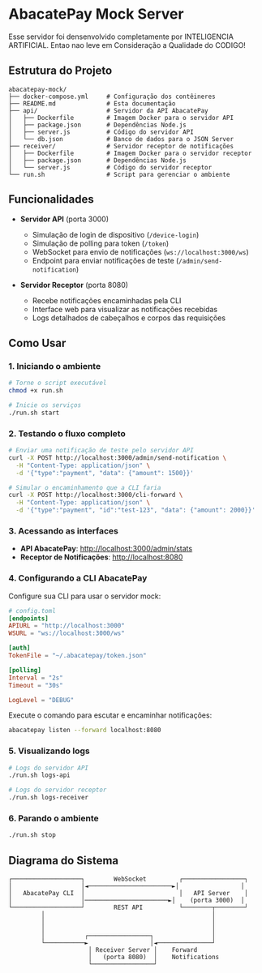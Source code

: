 # AbacatePay Mock Server

Esse servidor foi densenvolvido completamente por INTELIGENCIA ARTIFICIAL. Entao nao leve em Consideração a Qualidade do CODIGO!



## Estrutura do Projeto

```
abacatepay-mock/
├── docker-compose.yml     # Configuração dos contêineres
├── README.md              # Esta documentação
├── api/                   # Servidor da API AbacatePay
│   ├── Dockerfile         # Imagem Docker para o servidor API
│   ├── package.json       # Dependências Node.js
│   ├── server.js          # Código do servidor API
│   └── db.json            # Banco de dados para o JSON Server
├── receiver/              # Servidor receptor de notificações
│   ├── Dockerfile         # Imagem Docker para o servidor receptor
│   ├── package.json       # Dependências Node.js
│   └── server.js          # Código do servidor receptor
└── run.sh                 # Script para gerenciar o ambiente
```

## Funcionalidades

- **Servidor API** (porta 3000)
  - Simulação de login de dispositivo (`/device-login`)
  - Simulação de polling para token (`/token`)
  - WebSocket para envio de notificações (`ws://localhost:3000/ws`)
  - Endpoint para enviar notificações de teste (`/admin/send-notification`)

- **Servidor Receptor** (porta 8080)
  - Recebe notificações encaminhadas pela CLI
  - Interface web para visualizar as notificações recebidas
  - Logs detalhados de cabeçalhos e corpos das requisições

## Como Usar

### 1. Iniciando o ambiente

```bash
# Torne o script executável
chmod +x run.sh

# Inicie os serviços
./run.sh start
```

### 2. Testando o fluxo completo

```bash
# Enviar uma notificação de teste pelo servidor API
curl -X POST http://localhost:3000/admin/send-notification \
  -H "Content-Type: application/json" \
  -d '{"type":"payment", "data": {"amount": 1500}}'

# Simular o encaminhamento que a CLI faria
curl -X POST http://localhost:3000/cli-forward \
  -H "Content-Type: application/json" \
  -d '{"type":"payment", "id":"test-123", "data": {"amount": 2000}}'
```

### 3. Acessando as interfaces

- **API AbacatePay**: [http://localhost:3000/admin/stats](http://localhost:3000/admin/stats)
- **Receptor de Notificações**: [http://localhost:8080](http://localhost:8080)

### 4. Configurando a CLI AbacatePay

Configure sua CLI para usar o servidor mock:

```toml
# config.toml
[endpoints]
APIURL = "http://localhost:3000"
WSURL = "ws://localhost:3000/ws"

[auth]
TokenFile = "~/.abacatepay/token.json"

[polling]
Interval = "2s"
Timeout = "30s"

LogLevel = "DEBUG"
```

Execute o comando para escutar e encaminhar notificações:

```bash
abacatepay listen --forward localhost:8080
```

### 5. Visualizando logs

```bash
# Logs do servidor API
./run.sh logs-api

# Logs do servidor receptor
./run.sh logs-receiver
```

### 6. Parando o ambiente

```bash
./run.sh stop
```

## Diagrama do Sistema

```
┌───────────────────┐        WebSocket         ┌─────────────────┐
│                   │◄───────────────────────►│                 │
│   AbacatePay CLI  │                          │   API Server    │
│                   │───────────────────────►│    (porta 3000)  │
└───────────────────┘        REST API          └────────┬────────┘
         │                                              │
         │                                              │
         │                                              │
         │           ┌─────────────────┐                │
         └───────────►                 │◄───────────────┘
                      │ Receiver Server │    Forward
                      │   (porta 8080)  │    Notifications
                      └─────────────────┘
```